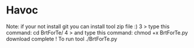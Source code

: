 # Havoc
Note: if your not install git you can install tool zip file :) 3 > type this command: cd BrtForTe/  4 > and type this command: chmod +x BrtForTe.py  download complete !  To run tool  ./BrtForTe.py
